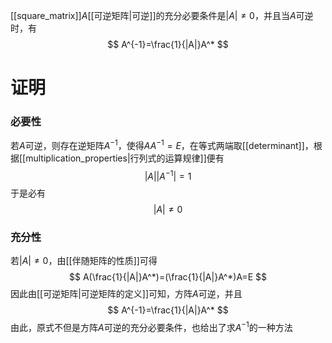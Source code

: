 [[square_matrix]]$A$[[可逆矩阵|可逆]]的充分必要条件是$|A|\ne0$，并且当$A$可逆时，有
$$
A^{-1}=\frac{1}{|A|}A^*
$$
# 证明
### 必要性
若$A$可逆，则存在逆矩阵$A^{-1}$，使得$AA^{-1}=E$，在等式两端取[[determinant]]，根据[[multiplication_properties|行列式的运算规律]]便有
$$
|A||A^{-1}|=1
$$
于是必有
$$
|A|\ne0
$$
### 充分性
若$|A|\ne0$，由[[伴随矩阵的性质]]可得
$$
A(\frac{1}{|A|}A^*)=(\frac{1}{|A|}A^*)A=E
$$
因此由[[可逆矩阵|可逆矩阵的定义]]可知，方阵$A$可逆，并且
$$
A^{-1}=\frac{1}{|A|}A^*
$$
由此，原式不但是方阵$A$可逆的充分必要条件，也给出了求$A^{-1}$的一种方法